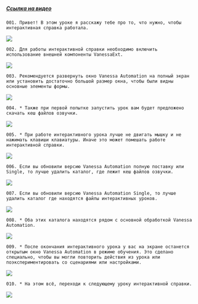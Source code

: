 ﻿##### [Ссылка на видео](https://youtu.be/IuR7rSvBXUA)

	001. Привет! В этом уроке я расскажу тебе про то, что нужно, чтобы интерактивная справка работала.

![](https://vanessa-files.do.bit-erp.ru/Doc/1.2.040.1/MD/Глава00/images/000_ЧтоНужноЧтобыИнтерактивнаяСправкаРаботала.png)

	002. Для работы интерактивной справки необходимо включить использование внешней компоненты VanessaExt.

![](https://vanessa-files.do.bit-erp.ru/Doc/1.2.040.1/MD/Глава00/images/007_ЧтоНужноЧтобыИнтерактивнаяСправкаРаботала.png)

	003. Рекомендуется развернуть окно Vanessa Automation на полный экран или установить достаточно большой размер окна, чтобы были видны основные элементы формы.

![](https://vanessa-files.do.bit-erp.ru/Doc/1.2.040.1/MD/Глава00/images/011_ЧтоНужноЧтобыИнтерактивнаяСправкаРаботала.png)

	004. * Также при первой попытке запустить урок вам будет предложено скачать кеш файлов озвучки.

![](https://vanessa-files.do.bit-erp.ru/Doc/1.2.040.1/MD/Глава00/images/012_ЧтоНужноЧтобыИнтерактивнаяСправкаРаботала.png)

	005. * При работе интерактивного урока лучше не двигать мышку и не нажимать клавиши клавиатуры. Иначе это может помешать работе интерактивной справки.

![](https://vanessa-files.do.bit-erp.ru/Doc/1.2.040.1/MD/Глава00/images/013_ЧтоНужноЧтобыИнтерактивнаяСправкаРаботала.png)

	006. Если вы обновили версию Vanessa Automation полную поставку или Single, то лучше удалить каталог, где лежит кеш файлов озвучки.

![](https://vanessa-files.do.bit-erp.ru/Doc/1.2.040.1/MD/Глава00/images/019_ЧтоНужноЧтобыИнтерактивнаяСправкаРаботала.png)

	007. Если вы обновили версию Vanessa Automation Single, то лучше удалить каталог где находятся файлы интерактивных уроков.

![](https://vanessa-files.do.bit-erp.ru/Doc/1.2.040.1/MD/Глава00/images/024_ЧтоНужноЧтобыИнтерактивнаяСправкаРаботала.png)

	008. * Оба этих каталога находятся рядом с основной обработкой Vanessa Automation.

![](https://vanessa-files.do.bit-erp.ru/Doc/1.2.040.1/MD/Глава00/images/027_ЧтоНужноЧтобыИнтерактивнаяСправкаРаботала.png)

	009. * После окончания интерактивного урока у вас на экране останется открытым окно Vanessa Automation в режиме обучения. Это сделано специально, чтобы вы могли повторить действия из урока или поэкспериментировать со сценариями или настройками.

![](https://vanessa-files.do.bit-erp.ru/Doc/1.2.040.1/MD/Глава00/images/028_ЧтоНужноЧтобыИнтерактивнаяСправкаРаботала.png)

	010. * На этом всё, переходи к следующему уроку интерактивной справки.

![](https://vanessa-files.do.bit-erp.ru/Doc/1.2.040.1/MD/Глава00/images/029_ЧтоНужноЧтобыИнтерактивнаяСправкаРаботала.png)

